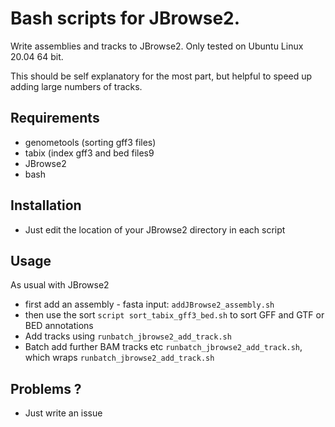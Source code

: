 # Bash scripts for JBrowse2.

Write assemblies and tracks to JBrowse2. Only tested on Ubuntu Linux 20.04 64 bit.

This should be self explanatory for the most part, but helpful to speed up adding large numbers of tracks.

## Requirements
 * genometools (sorting gff3 files)
 * tabix (index gff3 and bed files9
 * JBrowse2 
 * bash

## Installation
 * Just edit the location of your JBrowse2 directory in each script

## Usage

As usual with JBrowse2
 * first add an assembly - fasta input: `addJBrowse2_assembly.sh`
 * then use the sort `script sort_tabix_gff3_bed.sh` to sort GFF and GTF or BED annotations 
 * Add tracks using `runbatch_jbrowse2_add_track.sh`
 * Batch add further BAM tracks etc `runbatch_jbrowse2_add_track.sh`, which wraps  `runbatch_jbrowse2_add_track.sh`


## Problems ? 
- Just write an issue
